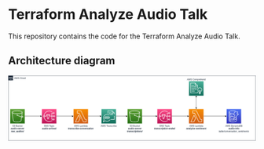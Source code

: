 # Terraform Analyze Audio Talk

This repository contains the code for the Terraform Analyze Audio Talk.

## Architecture diagram

![architecture](diagram/architecture.png)